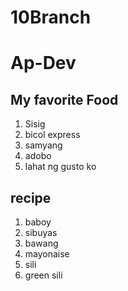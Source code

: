 # 10Branch
# Ap-Dev

## My favorite Food
1. Sisig
1. bicol express
1. samyang
1. adobo
1. lahat ng gusto ko

## recipe
1. baboy
1. sibuyas
1. bawang
1. mayonaise
1. sili
1. green sili